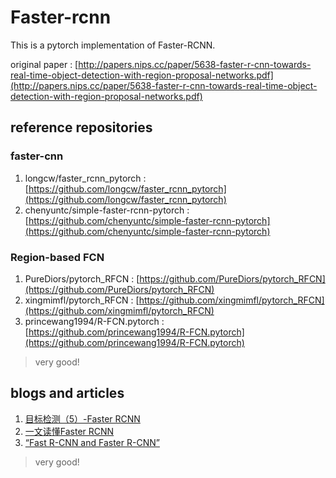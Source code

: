 # Faster-rcnn
This is a pytorch implementation of Faster-RCNN.

original paper : [http://papers.nips.cc/paper/5638-faster-r-cnn-towards-real-time-object-detection-with-region-proposal-networks.pdf](http://papers.nips.cc/paper/5638-faster-r-cnn-towards-real-time-object-detection-with-region-proposal-networks.pdf)

## reference repositories

### faster-cnn
1. longcw/faster_rcnn_pytorch : [https://github.com/longcw/faster_rcnn_pytorch](https://github.com/longcw/faster_rcnn_pytorch)
2. chenyuntc/simple-faster-rcnn-pytorch : [https://github.com/chenyuntc/simple-faster-rcnn-pytorch](https://github.com/chenyuntc/simple-faster-rcnn-pytorch)

### Region-based FCN

1. PureDiors/pytorch_RFCN : [https://github.com/PureDiors/pytorch_RFCN](https://github.com/PureDiors/pytorch_RFCN)
2. xingmimfl/pytorch_RFCN : [https://github.com/xingmimfl/pytorch_RFCN](https://github.com/xingmimfl/pytorch_RFCN)
3. princewang1994/R-FCN.pytorch : [https://github.com/princewang1994/R-FCN.pytorch](https://github.com/princewang1994/R-FCN.pytorch)
> very good!


## blogs and articles

1. [目标检测（5）-Faster RCNN](https://zhuanlan.zhihu.com/p/27988828)
2. [一文读懂Faster RCNN](https://zhuanlan.zhihu.com/p/31426458)
3. [“Fast R-CNN and Faster R-CNN”](https://jhui.github.io/2017/03/15/Fast-R-CNN-and-Faster-R-CNN/)
> very good!
